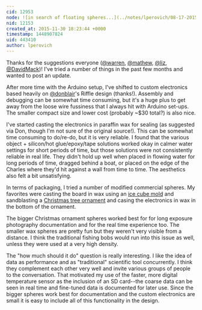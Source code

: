 ```yaml
---
cid: 12953
node: ![in search of floating spheres...](../notes/lperovich/08-17-2015/in-search-of-floating-spheres)
nid: 12153
created_at: 2015-11-30 18:23:44 +0000
timestamp: 1448907824
uid: 443410
author: lperovich
---
```


Thanks for the suggestions everyone ([@warren](/profile/warren), [@mathew](/profile/mathew), [@liz](/profile/liz), [@DavidMack](/profile/DavidMack))! I've tried a number of things in the past few months and wanted to post an update.

After more time with the Arduino setup, I've shifted to custom electronics based heavily on [@donblair](/profile/donblair)'s Riffle design (thanks!).  Assembly and debugging can be somewhat time consuming, but it's a huge plus to get away from the loose wire fussiness that I always hit with Arduino set-ups.  The smaller compact size and lower cost (probably ~$30 total?) is also nice.

I've started casting the electronics in paraffin wax for sealing (as suggested via Don, though I'm not sure of the original source!).  This can be somewhat time consuming to do/re-do, but it is very reliable.  I found that the various object + silicon/hot glue/epoxy/tape solutions worked okay in calmer water settings for short periods of time, but those solutions were not consistently reliable in real life. They didn't hold up well when placed in flowing water for long periods of time, dragged behind a boat, or placed on the edge of the Charles where they'd hit against a wall from time to time.  The aesthetics also felt a bit unsatisfying. 

In terms of packaging, I tried a number of modified commercial spheres.  My favorites were casting the board in wax using an [ice cube mold](http://www.amazon.com/gp/product/B00B7QJJJ4?psc=1&redirect=true&ref_=oh_aui_detailpage_o01_s00) and sandblasting a [Christmas tree ornament](http://www.amazon.com/gp/product/B002YGB0M0?psc=1&redirect=true&ref_=oh_aui_detailpage_o02_s00) and casing the electronics in wax in the bottom of the ornament. 

The bigger Christmas ornament spheres worked best for for long exposure photography documentation and for the real time experience too. The smaller wax spheres are pretty fun but they weren't very visible from a distance.  I think the traditional fishing bobs would run into this issue as well, unless they were used at a very high density.

The "how much should it do" question is really interesting.  I like the idea of data as performance and as "traditional" scientific tool concurrently.  I think they complement each other very well and invite various groups of people to the conversation.  That motivated my use of the faster, more digital temperature sensor as the inclusion of an SD card--the coarse data can be seen in real time and fine-tuned data is documented for later use.  Since the bigger spheres work best for documentation and the custom electronics are small it is easy to include all of this functionality in the design.
